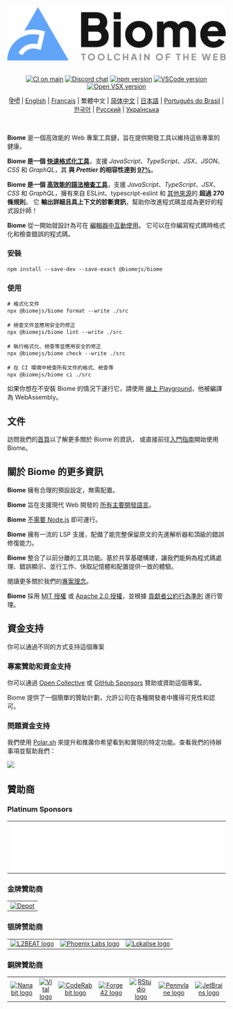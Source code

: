 <div align="center">
  <picture>
    <source media="(prefers-color-scheme: dark)" srcset="https://raw.githubusercontent.com/biomejs/resources/main/svg/slogan-dark-transparent.svg">
    <source media="(prefers-color-scheme: light)" srcset="https://raw.githubusercontent.com/biomejs/resources/main/svg/slogan-light-transparent.svg">
    <img alt="Shows the banner of Biome, with its logo and the phrase 'Biome - Toolchain of the web'." src="https://raw.githubusercontent.com/biomejs/resources/main/svg/slogan-light-transparent.svg" width="700">
  </picture>

  <br>
  <br>

  [![CI on main][ci-badge]][ci-url]
  [![Discord chat][discord-badge]][discord-url]
  [![npm version][npm-badge]][npm-url]
  [![VSCode version][vscode-badge]][vscode-url]
  [![Open VSX version][open-vsx-badge]][open-vsx-url]

  [ci-badge]: https://github.com/biomejs/biome/actions/workflows/main.yml/badge.svg
  [ci-url]: https://github.com/biomejs/biome/actions/workflows/main.yml
  [discord-badge]: https://badgen.net/discord/online-members/BypW39g6Yc?icon=discord&label=discord&color=60a5fa
  [discord-url]: https://biomejs.dev/chat
  [npm-badge]: https://badgen.net/npm/v/@biomejs/biome?icon=npm&color=60a5fa&label=%40biomejs%2Fbiome
  [npm-url]: https://www.npmjs.com/package/@biomejs/biome/v/latest
  [vscode-badge]: https://img.shields.io/visual-studio-marketplace/v/biomejs.biome?label=Visual%20Studio%20Marketplace&labelColor=374151&color=60a5fa
  [vscode-url]: https://marketplace.visualstudio.com/items?itemName=biomejs.biome
  [open-vsx-badge]: https://img.shields.io/visual-studio-marketplace/v/biomejs.biome?label=Open%20VSX%20Registry&logo=data:image/svg+xml;base64,PD94bWwgdmVyc2lvbj0iMS4wIiBlbmNvZGluZz0idXRmLTgiPz4KPHN2ZyB2aWV3Qm94PSI0LjYgNSA5Ni4yIDEyMi43IiB4bWxucz0iaHR0cDovL3d3dy53My5vcmcvMjAwMC9zdmciPgogIDxwYXRoIGQ9Ik0zMCA0NC4yTDUyLjYgNUg3LjN6TTQuNiA4OC41aDQ1LjNMMjcuMiA0OS40em01MSAwbDIyLjYgMzkuMiAyMi42LTM5LjJ6IiBmaWxsPSIjYzE2MGVmIi8+CiAgPHBhdGggZD0iTTUyLjYgNUwzMCA0NC4yaDQ1LjJ6TTI3LjIgNDkuNGwyMi43IDM5LjEgMjIuNi0zOS4xem01MSAwTDU1LjYgODguNWg0NS4yeiIgZmlsbD0iI2E2MGVlNSIvPgo8L3N2Zz4=&labelColor=374151&color=60a5fa
  [open-vsx-url]: https://open-vsx.org/extension/biomejs/biome

  <!-- Insert new entries lexicographically by language code.
     For example given below is the same order as these files appear on page:
     https://github.com/biomejs/biome/tree/main/packages/@biomejs/biome -->

  [हिन्दी](https://github.com/biomejs/biome/blob/main/packages/%40biomejs/biome/README.hi.md) | [English](https://github.com/biomejs/biome/blob/main/packages/%40biomejs/biome/README.md) | [Français](https://github.com/biomejs/biome/blob/main/packages/%40biomejs/biome/README.fr.md) | 繁體中文 | [简体中文](https://github.com/biomejs/biome/blob/main/packages/%40biomejs/biome/README.zh-CN.md) | [日本語](https://github.com/biomejs/biome/blob/main/packages/%40biomejs/biome/README.ja.md) | [Português do Brasil](https://github.com/biomejs/biome/blob/main/packages/%40biomejs/biome/README.pt-BR.md) | [한국어](https://github.com/biomejs/biome/blob/main/packages/%40biomejs/biome/README.kr.md) | [Русский](https://github.com/biomejs/biome/blob/main/packages/%40biomejs/biome/README.ru.md) | [Українська](https://github.com/biomejs/biome/blob/main/packages/%40biomejs/biome/README.uk.md)
</div>

<br>

**Biome** 是一個高效能的 Web 專案工具鏈，旨在提供開發工具以維持這些專案的健康。

**Biome 是一個 [快速格式化工具](./benchmark#formatting)**，支援 _JavaScript_、_TypeScript_、_JSX_、_JSON_、_CSS_ 和 _GraphQL_，其 **與 _Prettier_ 的相容性達到 [97%](https://console.algora.io/challenges/prettier)**。

**Biome 是一個 [高效能的語法檢查工具](https://github.com/biomejs/biome/tree/main/benchmark#linting)**，支援 _JavaScript_、_TypeScript_、_JSX_、_CSS_ 和 _GraphQL_，擁有來自 ESLint、typescript-eslint 和 [其他來源](https://github.com/biomejs/biome/discussions/3)的 **超過 270 條規則**。
它 **輸出詳細且具上下文的診斷資訊**，幫助你改進程式碼並成為更好的程式設計師！

**Biome** 從一開始就設計為可在 [編輯器中互動使用](https://biomejs.dev/guides/editors/first-party-extensions/)。
它可以在你編寫程式碼時格式化和檢查錯誤的程式碼。

### 安裝

```shell
npm install --save-dev --save-exact @biomejs/biome
```

### 使用

```shell
# 格式化文件
npx @biomejs/biome format --write ./src

# 檢查文件並應用安全的修正
npx @biomejs/biome lint --write ./src

# 執行格式化、檢查等並應用安全的修正
npx @biomejs/biome check --write ./src

# 在 CI 環境中檢查所有文件的格式、檢查等
npx @biomejs/biome ci ./src
```

如果你想在不安裝 Biome 的情況下運行它，請使用 [線上 Playground](https://biomejs.dev/playground/)，他被編譯為 WebAssembly。

## 文件

訪問我們的[首頁][biomejs]以了解更多關於 Biome 的資訊，
或直接前往[入門指南][getting-started]開始使用 Biome。

## 關於 Biome 的更多資訊

**Biome** 擁有合理的預設設定，無需配置。

**Biome** 旨在支援現代 Web 開發的 [所有主要開發語言][language-support]。

**Biome** [不需要 Node.js](https://biomejs.dev/guides/manual-installation/) 即可運行。

**Biome** 擁有一流的 LSP 支援，配備了能完整保留原文的先進解析器和頂級的錯誤修復能力。

**Biome** 整合了以前分離的工具功能。基於共享基礎構建，讓我們能夠為程式碼處理、錯誤顯示、並行工作、快取記憶體和配置提供一致的體驗。

閱讀更多關於我們的[專案理念][biome-philosophy]。

**Biome** 採用 [MIT 授權](https://github.com/biomejs/biome/tree/main/LICENSE-MIT) 或 [Apache 2.0 授權](https://github.com/biomejs/biome/tree/main/LICENSE-APACHE)，並根據 [貢獻者公約行為準則](https://github.com/biomejs/biome/tree/main/CODE_OF_CONDUCT.md) 進行管理。

## 資金支持

你可以通過不同的方式支持這個專案

### 專案贊助和資金支持

你可以通過 [Open Collective](https://opencollective.com/biome) 或 [GitHub Sponsors](https://github.com/sponsors/biomejs) 贊助或資助這個專案。

Biome 提供了一個簡單的贊助計劃，允許公司在各種開發者中獲得可見性和認可。

### 問題資金支持

我們使用 [Polar.sh](https://polar.sh/biomejs) 來提升和推廣你希望看到和實現的特定功能。查看我們的待辦事項並幫助我們：

<a href="https://polar.sh/biomejs"><img src="https://polar.sh/embed/fund-our-backlog.svg?org=biomejs" /></a>

## 贊助商

### Platinum Sponsors

<table>
  <tbody>
    <tr>
      <td align="center" valign="middle">
        <a href="https://vercel.com/?utm_source=biome&utm_medium=readme" target="_blank">
          <picture>
            <source media="(prefers-color-scheme: light)" srcset="https://raw.githubusercontent.com/biomejs/resources/refs/heads/main/sponsors/vercel-dark.png" />
            <source media="(prefers-color-scheme: dark)" srcset="https://raw.githubusercontent.com/biomejs/resources/refs/heads/main/sponsors/vercel-light.png" />
            <img src="https://raw.githubusercontent.com/biomejs/resources/refs/heads/main/sponsors/vercel-light.png" width="500" alt="Vercel" />
          </picture>
        </a>
      </td>
    </tr>
  </tbody>
</table>

### 金牌贊助商

<table>
  <tbody>
    <tr>
      <td align="center" valign="middle">
        <a href="https://depot.dev/?utm_source=biome&utm_medium=readme" target="_blank">
          <picture>
            <source media="(prefers-color-scheme: light)" srcset="https://depot.dev/assets/brand/1693758816/depot-logo-horizontal-on-light@3x.png" />
            <source media="(prefers-color-scheme: dark)" srcset="https://depot.dev/assets/brand/1693758816/depot-logo-horizontal-on-dark@3x.png" />
            <img src="https://depot.dev/assets/brand/1693758816/depot-logo-horizontal-on-light@3x.png" width="400" alt="Depot" />
          </picture>
        </a>
      </td>
    </tr>
  </tbody>
</table>

### 银牌赞助商

<table>
  <tbody>
    <tr>
      <td align="center" valign="middle">
        <a href="https://l2beat.com/?utm_source=biome&utm_medium=readme" target="_blank"><img src="https://images.opencollective.com/l2beat/c2b2a27/logo/256.png" height="100" alt="L2BEAT logo"></a>
      </td>
      <td align="center" valign="middle">
        <a href="https://www.phoenixlabs.dev/?utm_source=biome&utm_medium=readme" target="_blank"><img src="https://images.opencollective.com/phoenix-labs/2824ed4/logo/100.png?height=100" height="100" alt="Phoenix Labs logo"></a>
      </td>
      <td align="center" valign="middle">
        <a href="https://lokalise.com/?utm_source=biome&utm_medium=readme" target="_blank"><img src="https://avatars.githubusercontent.com/u/14294501?s=200&v=4" height="100" alt="Lokalise logo"></a>
      </td>
    </tr>
  </tbody>
</table>

### 銅牌贊助商

<table>
  <tbody>
    <tr>
      <td align="center" valign="middle">
        <a href="https://nanabit.dev/?utm_source=biome&utm_medium=readme" target="_blank"><img src="https://images.opencollective.com/nanabit/d15fd98/logo/256.png?height=80" width="80" alt="Nanabit logo"></a>
      </td>
      <td align="center" valign="middle">
        <a href="https://vital.io/?utm_source=biome&utm_medium=readme" target="_blank"><img src="https://avatars.githubusercontent.com/u/25357309?s=200" width="80" alt="Vital logo"></a>
      </td>
      <td align="center" valign="middle">
        <a href="https://coderabbit.ai/?utm_source=biome&utm_medium=readme" target="_blank"><img src="https://avatars.githubusercontent.com/u/132028505?s=200&v=4" width="80" alt="CodeRabbit logo"></a>
      </td>
      <td align="center" valign="middle">
        <a href="https://forge42.dev/?utm_source=biome&utm_medium=readme" target="_blank"><img src="https://avatars.githubusercontent.com/u/161314831?s=200&v=4" width="80" alt="Forge42 logo"></a>
      </td>
      <td align="center" valign="middle">
        <a href="http://rstudio.org/?utm_source=biome&utm_medium=readme" target="_blank"><img src="https://avatars.githubusercontent.com/u/513560?s=200&v=4" width="80" alt="RStudio logo"></a>
      </td>
      <td align="center" valign="middle">
        <a href="https://pennylane.com/?utm_source=biome&utm_medium=readme" target="_blank"><img src="https://avatars.githubusercontent.com/u/57875210?s=200&v=4" width="80" alt="Pennylane logo"></a>
      </td>
      <td align="center" valign="middle">
        <a href="https://jetbrains.com/?utm_source=biome&utm_medium=readme" target="_blank"><img src="https://resources.jetbrains.com/storage/products/company/brand/logos/jetbrains.png" width="100" alt="JetBrains logo"></a>
      </td>
    </tr>
  </tbody>
</table>

[biomejs]: https://biomejs.dev/
[biome-philosophy]: https://biomejs.dev/internals/philosophy/
[language-support]: https://biomejs.dev/internals/language-support/
[getting-started]: https://biomejs.dev/guides/getting-started/
